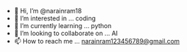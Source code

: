 - 👋 Hi, I’m @narainram18
- 👀 I’m interested in ... coding
- 🌱 I’m currently learning ... python
- 💞️ I’m looking to collaborate on ... AI
- 📫 How to reach me ... narainram123456789@gmail.com

<!---
narainram18/narainram18 is a ✨ special ✨ repository because its `README.md` (this file) appears on your GitHub profile.
You can click the Preview link to take a look at your changes.
--->

